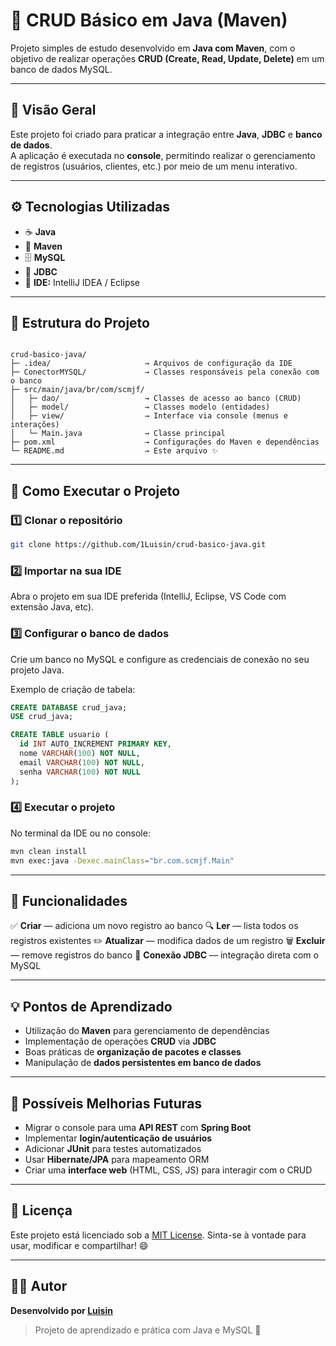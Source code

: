 # 🧩 CRUD Básico em Java (Maven)

Projeto simples de estudo desenvolvido em **Java com Maven**, com o objetivo de realizar operações **CRUD (Create, Read, Update, Delete)** em um banco de dados MySQL.

---

## 📝 Visão Geral

Este projeto foi criado para praticar a integração entre **Java**, **JDBC** e **banco de dados**.  
A aplicação é executada no **console**, permitindo realizar o gerenciamento de registros (usuários, clientes, etc.) por meio de um menu interativo.

---

## ⚙️ Tecnologias Utilizadas

- ☕ **Java**
- 🧱 **Maven**
- 🗄️ **MySQL**
- 🔌 **JDBC**
- 🧰 **IDE:** IntelliJ IDEA / Eclipse

---

## 📂 Estrutura do Projeto

```

crud-basico-java/
├─ .idea/                     → Arquivos de configuração da IDE
├─ ConectorMYSQL/             → Classes responsáveis pela conexão com o banco
├─ src/main/java/br/com/scmjf/
│   ├─ dao/                   → Classes de acesso ao banco (CRUD)
│   ├─ model/                 → Classes modelo (entidades)
│   ├─ view/                  → Interface via console (menus e interações)
│   └─ Main.java              → Classe principal
├─ pom.xml                    → Configurações do Maven e dependências
└─ README.md                  → Este arquivo ✨

````

---

## 🚀 Como Executar o Projeto

### 1️⃣ Clonar o repositório
```bash
git clone https://github.com/1Luisin/crud-basico-java.git
````

### 2️⃣ Importar na sua IDE

Abra o projeto em sua IDE preferida (IntelliJ, Eclipse, VS Code com extensão Java, etc).

### 3️⃣ Configurar o banco de dados

Crie um banco no MySQL e configure as credenciais de conexão no seu projeto Java.

Exemplo de criação de tabela:

```sql
CREATE DATABASE crud_java;
USE crud_java;

CREATE TABLE usuario (
  id INT AUTO_INCREMENT PRIMARY KEY,
  nome VARCHAR(100) NOT NULL,
  email VARCHAR(100) NOT NULL,
  senha VARCHAR(100) NOT NULL
);
```

### 4️⃣ Executar o projeto

No terminal da IDE ou no console:

```bash
mvn clean install
mvn exec:java -Dexec.mainClass="br.com.scmjf.Main"
```

---

## 🧠 Funcionalidades

✅ **Criar** — adiciona um novo registro ao banco
🔍 **Ler** — lista todos os registros existentes
✏️ **Atualizar** — modifica dados de um registro
🗑️ **Excluir** — remove registros do banco
🔗 **Conexão JDBC** — integração direta com o MySQL

---

## 💡 Pontos de Aprendizado

* Utilização do **Maven** para gerenciamento de dependências
* Implementação de operações **CRUD** via **JDBC**
* Boas práticas de **organização de pacotes e classes**
* Manipulação de **dados persistentes em banco de dados**

---

## 🧭 Possíveis Melhorias Futuras

* Migrar o console para uma **API REST** com **Spring Boot**
* Implementar **login/autenticação de usuários**
* Adicionar **JUnit** para testes automatizados
* Usar **Hibernate/JPA** para mapeamento ORM
* Criar uma **interface web** (HTML, CSS, JS) para interagir com o CRUD

---

## 📄 Licença

Este projeto está licenciado sob a [MIT License](https://opensource.org/licenses/MIT).
Sinta-se à vontade para usar, modificar e compartilhar! 😄

---

## 👨‍💻 Autor

**Desenvolvido por [Luisin](https://github.com/1Luisin)**

> Projeto de aprendizado e prática com Java e MySQL 🚀

```

